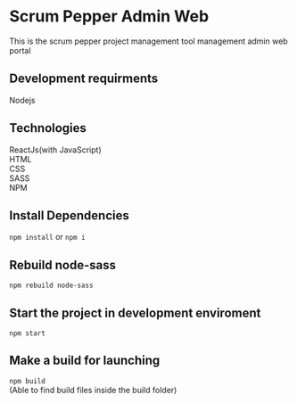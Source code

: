 # Scrum Pepper Admin Web

This is the scrum pepper project management tool management admin web portal

## Development requirments
Nodejs

## Technologies

ReactJs(with JavaScript)  
HTML  
CSS  
SASS  
NPM  

## Install Dependencies
`npm install` or `npm i`

## Rebuild node-sass
`npm rebuild node-sass`

## Start the project in development enviroment
`npm start`

## Make a build for launching
`npm build`  
(Able to find build files inside the build folder)



